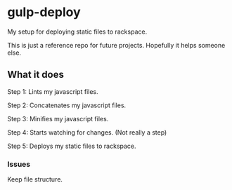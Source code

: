 # gulp-deploy

My setup for deploying static files to rackspace.


This is just a reference repo for future projects. Hopefully it helps someone else.


## What it does

Step 1: Lints my javascript files.

Step 2: Concatenates my javascript files.

Step 3: Minifies my javascript files.

Step 4: Starts watching for changes. (Not really a step)

Step 5: Deploys my static files to rackspace.


### Issues

Keep file structure.